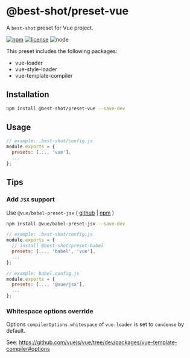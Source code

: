 # @best-shot/preset-vue

A `best-shot` preset for Vue project.

[npm-url]: https://www.npmjs.com/package/@best-shot/preset-vue
[npm-badge]: https://img.shields.io/npm/v/@best-shot/preset-vue.svg?style=flat-square&logo=npm
[github-url]: https://github.com/Airkro/best-shot/tree/master/packages/preset-vue
[node-badge]: https://img.shields.io/node/v/@best-shot/preset-vue.svg?style=flat-square&colorB=green&logo=node.js
[license-badge]: https://img.shields.io/npm/l/@best-shot/preset-vue.svg?style=flat-square&colorB=blue&logo=github

[![npm][npm-badge]][npm-url]
[![license][license-badge]][github-url]
![node][node-badge]

This preset includes the following packages:

- vue-loader
- vue-style-loader
- vue-template-compiler

## Installation

```bash
npm install @best-shot/preset-vue --save-dev
```

## Usage

```js
// example: .best-shot/config.js
module.exports = {
  presets: [..., 'vue'],
  ...
};
```

## Tips

### Add `JSX` support

Use `@vue/babel-preset-jsx` ( [github](https://github.com/vuejs/jsx) | [npm](https://www.npmjs.com/package/@vue/babel-preset-jsx) )

```bash
npm install @vue/babel-preset-jsx --save-dev
```

```js
// example: .best-shot/config.js
module.exports = {
  // install @best-shot/preset-babel
  presets: [..., 'babel', 'vue'],
  ...
};

// example: babel.config.js
module.exports = {
  presets: [..., '@vue/jsx'],
  ...
};
```

### Whitespace options override

Options `compilerOptions.whitespace` of `vue-loader` is set to `condense` by default.

See: <https://github.com/vuejs/vue/tree/dev/packages/vue-template-compiler#options>
